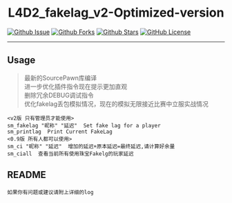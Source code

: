 
<div align="center">

# L4D2_fakelag_v2-Optimized-version

</div>

[![Github Issue](https://img.shields.io/github/issues/Sy1vian/L4D2-Chikko-Tank-swap)](https://github.com/Sy1vian/L4D2-Chikko-Tank-swap/issues)
[![Github Forks](https://img.shields.io/github/forks/Sy1vian/L4D2-Chikko-Tank-swap)](https://github.com/Sy1vian/L4D2-Chikko-Tank-swap/fork)
[![Github Stars](https://img.shields.io/github/stars/Sy1vian/L4D2-Chikko-Tank-swap)](https://github.com/Sy1vian/L4D2-Chikko-Tank-swap)
[![GitHub License](https://img.shields.io/github/license/Sy1vian/L4D2-Chikko-Tank-swap)](https://github.com/Sy1vian/L4D2-Chikko-Tank-swap/blob/master/LICENSE)

---

## Usage
> 最新的SourcePawn库编译  
> 进一步优化插件指令现在提示更加直观  
> 删除冗余DEBUG调试指令  
> 优化fakelag丢包模拟情况，现在的模拟无限接近比赛中立服实战情况  


```控制台输入
<v2版 只有管理员才能使用>  
sm_fakelag "昵称" "延迟"  Set fake lag for a player  
sm_printlag  Print Current FakeLag  
<0.9版 所有人都可以使用>  
sm_ci "昵称" "延迟"  增加的延迟+原本延迟=最终延迟,请计算好余量  
sm_ciall  查看当前所有使用珠宝Fakelg的玩家延迟
```

## README
```text
如果你有问题或建议请附上详细的log
```
